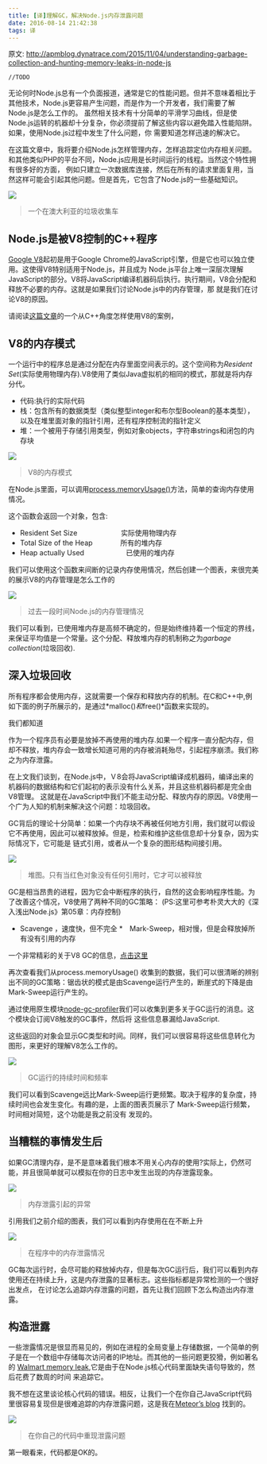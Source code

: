 ```yaml
---
title: [译]理解GC，解决Node.js内存泄露问题
date: 2016-08-14 21:42:38
tags: 译
---
```


原文: http://apmblog.dynatrace.com/2015/11/04/understanding-garbage-collection-and-hunting-memory-leaks-in-node-js

    //TODO

 <!-- more -->

无论何时Node.js总有一个负面报道，通常是它的性能问题。但并不意味着相比于其他技术，Node.js更容易产生问题，而是作为一个开发者，我们需要了解Node.js是怎么工作的。
虽然相关技术有十分简单的平滑学习曲线，但是使Node.js运转的机器却十分复杂，你必须提前了解这些内容以避免踏入性能陷阱。如果，使用Node.js过程中发生了什么问题，你
需要知道怎样迅速的解决它。

在这篇文章中，我将要介绍Node.js怎样管理内存，怎样追踪定位内存相关问题。和其他类似PHP的平台不同，Node.js应用是长时间运行的线程。当然这个特性拥有很多好的方面，
例如只建立一次数据库连接，然后在所有的请求里面复用，当然这样可能会引起其他问题。但是首先，它包含了Node.js的一些基础知识。

![](http://apmblog.dynatrace.com/wp-content/uploads/2015/11/DK_1.png)
> 一个在澳大利亚的垃圾收集车

## Node.js是被V8控制的C++程序
[Google V8](https://developers.google.com/v8/)起初是用于Google Chrome的JavaScript引擎，但是它也可以独立使用。这使得V8特别适用于Node.js，并且成为
Node.js平台上唯一深层次理解JavaScript的部分。V8将JavaScript编译机器码后执行。执行期间，V8会分配和释放不必要的内存。这就是如果我们讨论Node.js中的内存管理，那
就是我们在讨论V8的原因。

请阅读[这篇文章](https://developers.google.com/v8/get_started)的一个从C++角度怎样使用V8的案例，

## V8的内存模式
一个运行中的程序总是通过分配在内存里面空间表示的。这个空间称为*Resident Set*(实际使用物理内存).V8使用了类似Java虚拟机的相同的模式，那就是将内存分代。

* 代码:执行的实际代码
* 栈：包含所有的数据类型（类似整型integer和布尔型Boolean的基本类型），以及在堆里面对象的指针引用，还有程序控制流的指针定义
* 堆：一个被用于存储引用类型，例如对象objects，字符串strings和闭包的内存块

![](http://apmblog.dynatrace.com/wp-content/uploads/2015/11/DK_2.png)
> V8的内存模式

在Node.js里面，可以调用[process.memoryUsage()](https://nodejs.org/api/process.html#process_process_memoryusage)方法，简单的查询内存使用情况。

这个函数会返回一个对象，包含:
* Resident Set Size 　　　　　　实际使用物理内存
* Total Size of the Heap　　　　所有的堆内存
* Heap actually Used　　　　　　已使用的堆内存

我们可以使用这个函数来间断的记录内存使用情况，然后创建一个图表，来很完美的展示V8的内存管理是怎么工作的

![](http://apmblog.dynatrace.com/wp-content/uploads/2015/11/DK_32.png)
> 过去一段时间Node.js的内存管理情况

我们可以看到，已使用堆内存是高频不确定的，但是始终维持着一个恒定的界线，来保证平均值是一个常量。这个分配、释放堆内存的机制称之为*garbage collection*(垃圾回收).

## 深入垃圾回收

所有程序都会使用内存，这就需要一个保存和释放内存的机制。在C和C++中,例如下面的例子所展示的，是通过*malloc()*和*free()*函数来实现的。

我们都知道


作为一个程序员有必要是放掉不再使用的堆内存.如果一个程序一直分配内存，但却不释放，堆内存会一致增长知道可用的内存被消耗殆尽，引起程序崩溃。我们称之为内存泄露。

在上文我们谈到，在Node.js中，Ｖ8会将JavaScript编译成机器码，编译出来的机器码的数据结构和它们起初的表示没有什么关系，并且这些机器码都是完全由V8管理。
这就是在JavaScript中我们不能主动分配、释放内存的原因。V8使用一个广为人知的机制来解决这个问题：垃圾回收。

GC背后的理论十分简单：如果一个内存块不再被任何地方引用，我们就可以假设它不再使用，因此可以被释放掉。但是，检索和维护这些信息却十分复杂，因为实际情况下，它可能是
链式引用，或者从一个复杂的图形结构间接引用。

![](http://apmblog.dynatrace.com/wp-content/uploads/2015/11/memory_graph.png)
> 堆图。只有当红色对象没有任何引用时，它才可以被释放

GC是相当昂贵的进程，因为它会中断程序的执行，自然的这会影响程序性能。为了改善这个情况，V8使用了两种不同的GC策略：
(PS:这里可参考朴灵大大的《深入浅出Node.js》第05章：内存控制)

* Scavenge ，速度快，但不完全
*　Mark-Sweep，相对慢，但是会释放掉所有没有引用的内存

一个非常精彩的关于V8 GC的信息，[点击这里](http://jayconrod.com/posts/55/a-tour-of-v8-garbage-collection)

再次查看我们从process.memoryUsage() 收集到的数据，我们可以很清晰的辨别出不同的GC策略：锯齿状的模式是由Scavenge运行产生的，断崖式的下降是由Mark-Sweep运行产生的。

通过使用原生模块[node-gc-profiler](https://github.com/bretcope/node-gc-profiler)我们可以收集到更多关于GC运行的消息。这个模块会订阅V8触发的GC事件，然后将
这些信息暴漏给JavaScript.

这些返回的对象会显示GC类型和时间。同样，我们可以很容易将这些信息转化为图形，来更好的理解V8怎么工作的。

![](http://apmblog.dynatrace.com/wp-content/uploads/2015/11/DK_5-1024x463.png)
> GC运行的持续时间和频率

我们可以看到Scavenge远比Mark-Sweep运行更频繁。取决于程序的复杂度，持续时间也会发生变化。有趣的是，上面的图表页展示了 Mark-Sweep运行频繁，时间相对简短，这个功能是我之前没有
发现的。

## 当糟糕的事情发生后

如果GC清理内存，是不是意味着我们根本不用关心内存的使用?实际上，仍然可能，并且很简单就可以模拟在你的日志中发生出现的内存泄露现象。

![](http://apmblog.dynatrace.com/wp-content/uploads/2015/11/DK_6-1024x476.png)
> 内存泄露引起的异常

引用我们之前介绍的图表，我们可以看到内存使用在在不断上升

![](http://apmblog.dynatrace.com/wp-content/uploads/2015/11/DK_7-1024x524.png)
> 在程序中的内存泄露情况

GC每次运行时，会尽可能的释放掉内存，但是每次GC运行后，我们可以看到内存使用还在持续上升，这是内存泄露的显著标志。这些指标都是异常检测的一个很好出发点，
在讨论怎么追踪内存泄露的问题，首先让我们回顾下怎么构造出内存泄露。


## 构造泄露

一些泄露情况是很显而易见的，例如在进程的全局变量上存储数据，一个简单的例子是在一个数组中存储每次访问者的IP地址。而其他的一些问题更狡猾，例如著名的
[ Walmart memory leak](https://www.joyent.com/blog/walmart-node-js-memory-leak),它是由于在Node.js核心代码里面缺失语句导致的，然后花费了数周的时间
来追踪它。

我不想在这里谈论核心代码的错误。相反，让我们一个在你自己JavaScript代码里很容易复现但是很难追踪的内存泄露问题，这是我在[Meteor’s blog](http://info.meteor.com/blog/an-interesting-kind-of-javascript-memory-leak)
找到的。

![](http://apmblog.dynatrace.com/wp-content/uploads/2015/11/DK_8-1024x631.png)
> 在你自己的代码中重现泄露问题

第一眼看来，代码都是OK的。